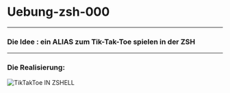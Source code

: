 # Uebung-zsh-000
-------------------------------------------------

### Die Idee : ein ALIAS zum Tik-Tak-Toe spielen in der ZSH

-------------------------------------------------

### Die Realisierung: 

![TikTakToe IN ZSHELL](https://github.com/IxI-Enki/Uebung-zsh-000/assets/138018029/9c04c2d3-2751-4eec-8f88-8df959d3ed1c)
